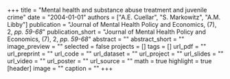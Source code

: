 +++
title = "Mental health and substance abuse treatment and juvenile crime"
date = "2004-01-01"
authors = ["A.E. Cuellar", "S. Markowitz", "A.M. Libby"]
publication = "Journal of Mental Health Policy and Economics, (7), 2, _pp. 59-68_"
publication_short = "Journal of Mental Health Policy and Economics, (7), 2, _pp. 59-68_"
abstract = ""
abstract_short = ""
image_preview = ""
selected = false
projects = []
tags = []
url_pdf = ""
url_preprint = ""
url_code = ""
url_dataset = ""
url_project = ""
url_slides = ""
url_video = ""
url_poster = ""
url_source = ""
math = true
highlight = true
[header]
image = ""
caption = ""
+++
